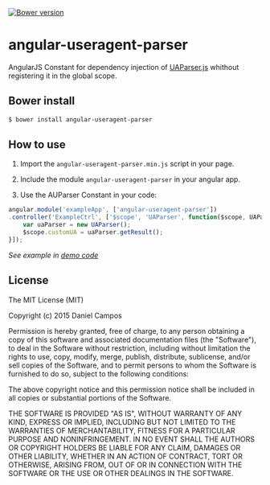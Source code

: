 [![Bower version](https://badge.fury.io/bo/angular-useragent-parser.svg)](http://badge.fury.io/bo/angular-useragent-parser)
# angular-useragent-parser
AngularJS Constant for dependency injection of [UAParser.js](https://github.com/faisalman/ua-parser-js) whithout registering it in the global scope.

## Bower install

```sh
$ bower install angular-useragent-parser
```

## How to use

1. Import the ```angular-useragent-parser.min.js``` script in your page.

2. Include the module ```angular-useragent-parser``` in your angular app.

3. Use the AUParser Constant in your code:

```javascript
angular.module('exampleApp', ['angular-useragent-parser'])
.controller('ExampleCtrl', ['$scope', 'UAParser', function($scope, UAParser){
	var uaParser = new UAParser();
	$scope.customUA = uaParser.getResult();
}]);
```

_See example in [demo code](https://github.com/the-darc/angular-useragent-parser/blob/master/demo/index.html)_

## License

The MIT License (MIT)

Copyright (c) 2015 Daniel Campos

Permission is hereby granted, free of charge, to any person obtaining a copy
of this software and associated documentation files (the "Software"), to deal
in the Software without restriction, including without limitation the rights
to use, copy, modify, merge, publish, distribute, sublicense, and/or sell
copies of the Software, and to permit persons to whom the Software is
furnished to do so, subject to the following conditions:

The above copyright notice and this permission notice shall be included in all
copies or substantial portions of the Software.

THE SOFTWARE IS PROVIDED "AS IS", WITHOUT WARRANTY OF ANY KIND, EXPRESS OR
IMPLIED, INCLUDING BUT NOT LIMITED TO THE WARRANTIES OF MERCHANTABILITY,
FITNESS FOR A PARTICULAR PURPOSE AND NONINFRINGEMENT. IN NO EVENT SHALL THE
AUTHORS OR COPYRIGHT HOLDERS BE LIABLE FOR ANY CLAIM, DAMAGES OR OTHER
LIABILITY, WHETHER IN AN ACTION OF CONTRACT, TORT OR OTHERWISE, ARISING FROM,
OUT OF OR IN CONNECTION WITH THE SOFTWARE OR THE USE OR OTHER DEALINGS IN THE
SOFTWARE.
